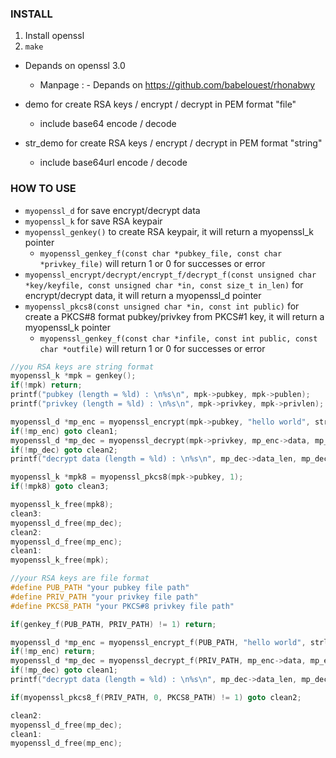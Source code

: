 ### INSTALL
1. Install openssl
2. `make`

- Depands on openssl 3.0
    - Manpage : - Depands on https://github.com/babelouest/rhonabwy

- demo for create RSA keys / encrypt / decrypt in PEM format "file"
    - include base64 encode / decode
- str_demo for create RSA keys / encrypt / decrypt in PEM format "string"
    - include base64url encode / decode

### HOW TO USE
- `myopenssl_d` for save encrypt/decrypt data
- `myopenssl_k` for save RSA keypair
- `myopenssl_genkey()` to create RSA keypair, it will return a myopenssl_k pointer
    - `myopenssl_genkey_f(const char *pubkey_file, const char *privkey_file)` will return 1 or 0 for successes or error
- `myopenssl_encrypt/decrypt/encrypt_f/decrypt_f(const unsigned char *key/keyfile, const unsigned char *in, const size_t in_len)` for encrypt/decrypt data, it will return a myopenssl_d pointer
- `myopenssl_pkcs8(const unsigned char *in, const int public)` for create a PKCS#8 format pubkey/privkey from PKCS#1 key, it will return a myopenssl_k pointer
    - `myopenssl_genkey_f(const char *infile, const int public, const char *outfile)` will return 1 or 0 for successes or error
```c
//you RSA keys are string format
myopenssl_k *mpk = genkey();
if(!mpk) return;
printf("pubkey (length = %ld) : \n%s\n", mpk->pubkey, mpk->publen);
printf("privkey (length = %ld) : \n%s\n", mpk->privkey, mpk->privlen);

myopenssl_d *mp_enc = myopenssl_encrypt(mpk->pubkey, "hello world", strlen("hello world"));
if(!mp_enc) goto clean1;
myopenssl_d *mp_dec = myopenssl_decrypt(mpk->privkey, mp_enc->data, mp_enc->data_len);
if(!mp_dec) goto clean2;
printf("decrypt data (length = %ld) : \n%s\n", mp_dec->data_len, mp_dec->data);

myopenssl_k *mpk8 = myopenssl_pkcs8(mpk->pubkey, 1);
if(!mpk8) goto clean3;

myopenssl_k_free(mpk8);
clean3:
myopenssl_d_free(mp_dec);
clean2:
myopenssl_d_free(mp_enc);
clean1:
myopenssl_k_free(mpk);
```
```c
//your RSA keys are file format
#define PUB_PATH "your pubkey file path"
#define PRIV_PATH "your privkey file path"
#define PKCS8_PATH "your PKCS#8 privkey file path"

if(genkey_f(PUB_PATH, PRIV_PATH) != 1) return;

myopenssl_d *mp_enc = myopenssl_encrypt_f(PUB_PATH, "hello world", strlen("hello world"));
if(!mp_enc) return;
myopenssl_d *mp_dec = myopenssl_decrypt_f(PRIV_PATH, mp_enc->data, mp_enc->data_len);
if(!mp_dec) goto clean1;
printf("decrypt data (length = %ld) : \n%s\n", mp_dec->data_len, mp_dec->data);

if(myopenssl_pkcs8_f(PRIV_PATH, 0, PKCS8_PATH) != 1) goto clean2;

clean2:
myopenssl_d_free(mp_dec);
clean1:
myopenssl_d_free(mp_enc);
```